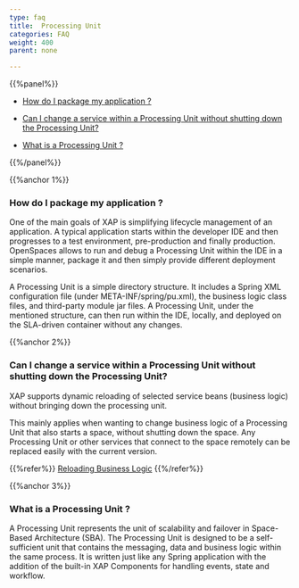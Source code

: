 ```yaml
---
type: faq
title:  Processing Unit
categories: FAQ
weight: 400
parent: none

---
```







{{%panel%}}

- [How do I package my application ?](#1)

- [Can I change a service within a Processing Unit without shutting down the Processing Unit?](#2)

- [What is a Processing Unit ?](#3)


{{%/panel%}}


{{%anchor 1%}}

### How do I package my application ?

One of the main goals of XAP is simplifying lifecycle management of an application. A typical application starts within the developer IDE and then progresses to a test environment, pre-production and finally production. OpenSpaces allows to run and debug a Processing Unit within the IDE in a simple manner, package it and then simply provide different deployment scenarios.

A Processing Unit is a simple directory structure. It includes a Spring XML configuration file (under META-INF/spring/pu.xml), the business logic class files, and third-party module jar files. A Processing Unit, under the mentioned structure, can then run within the IDE, locally, and deployed on the SLA-driven container without any changes.

{{%anchor 2%}}

### Can I change a service within a Processing Unit without shutting down the Processing Unit?

XAP supports dynamic reloading of selected service beans (business logic) without bringing down the processing unit.

This mainly applies when wanting to change business logic of a Processing Unit that also starts a space, without shutting down the space. Any Processing Unit or other services that connect to the space remotely can be replaced easily with the current version.

{{%refer%}}
[Reloading Business Logic]({{%latestjavaurl%}}/reloading-business-logic.html)
{{%/refer%}}

{{%anchor 3%}}

### What is a Processing Unit ?

A Processing Unit represents the unit of scalability and failover in Space-Based Architecture (SBA). The Processing Unit is designed to be a self-sufficient unit that contains the messaging, data and business logic within the same process. It is written just like any Spring application with the addition of the built-in XAP Components for handling events, state and workflow.




